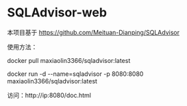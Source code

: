 # SQLAdvisor-web
本项目基于 https://github.com/Meituan-Dianping/SQLAdvisor

使用方法：

docker pull maxiaolin3366/sqladvisor:latest

docker run -d --name=sqladvisor -p 8080:8080 maxiaolin3366/sqladvisor:latest 

访问：http://ip:8080/doc.html

